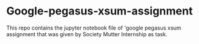 # Google-pegasus-xsum-assignment
This repo contains the jupyter notebook file of 'google pegasus xsum assignment that was given by Society Mutter Internship as task.

